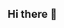 ## Hi there 👋

<!--
**dmitriisukhotin/dmitriisukhotin** is a ✨ _special_ ✨ repository because its `README.md` (this file) appears on your GitHub profile.

My projects:

[decenc](https://github.com/dmitriisukhotin/Python-Encoder-Decoder) - Encoder (Future Decoder) tool that has most basic and popular algorithms
